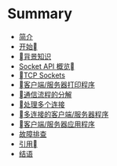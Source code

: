 # Summary

* [简介](README.md)
* [开始](00-get-started.md)
* [背景知识](01-background.md)
* [Socket API 概览](02-socket-api-overview.md)
* [TCP Sockets](03-tcp-sockets.md)
* [客户端/服务器打印程序](04-echo-client-and-server.md)
    <!-- - [打印程序的服务端](04-echo-client-and-server.md#打印程序的服务端)
    - [打印程序的客户端](04-echo-client-and-server.md#打印程序的客户端)
    - [运行打印程序的客户端和服务端](04-echo-client-and-server.md#运行打印程序的客户端和服务端)
    - [查看 socket 状态](04-echo-client-and-server.md#查看-socket-状态) -->
* [通信流程的分解](05-communication-breakdown.md)
* [处理多个连接](06-handling-multiple-connections.md)
* [多连接的客户端/服务器程序](07-multi-connection-client-and-server.md)
    <!-- - [多连接的服务端](07-multi-connection-client-and-server.md#多连接的服务端)
    - [多连接的客户端](07-multi-connection-client-and-server.md#多连接的客户端)
    - [运行多连接的客户端和服务端程序](07-multi-connection-client-and-server.md#多连接的客户端) -->
* [客户端/服务器应用程序](08-application-client-and-server.md)
    <!-- - [应用的协议头](08-application-client-and-server.md#应用的协议头)
    - [发送应用程序消息](08-application-client-and-server.md#发送应用程序消息)
    - [应用程序消息类](08-application-client-and-server.md#应用程序消息类)
    - [运行客户端/服务器应用程序](08-application-client-and-server.md#运行客户端服务器应用程序) -->
* [故障排查](09-troubleshooting.md)
    <!-- - [ping](09-troubleshooting.md#ping)
    - [netstat](09-troubleshooting.md#netstat)
    - [windows](09-troubleshooting.md#windows)
    - [Wireshark](09-troubleshooting.md#Wireshark) -->
* [引用](10-reference.md)
    <!-- - [Python 文档](10-reference.md#Python-文档)
    - [错误信息](10-reference.md#错误信息)
    - [socket 地址族](10-reference.md#socket-地址族)
    - [使用主机名](10-reference.md#使用主机名)
    - [阻塞调用](10-reference.md#阻塞调用)
    - [关闭连接](10-reference.md#关闭连接)
    - [字节序](10-reference.md#字节序) -->
* [结语](11-conclusion.md)











































